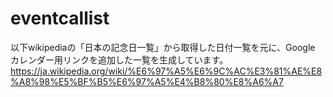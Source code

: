 # eventcallist
以下wikipediaの「日本の記念日一覧」から取得した日付一覧を元に、Google カレンダー用リンクを追加した一覧を生成しています。
https://ja.wikipedia.org/wiki/%E6%97%A5%E6%9C%AC%E3%81%AE%E8%A8%98%E5%BF%B5%E6%97%A5%E4%B8%80%E8%A6%A7

